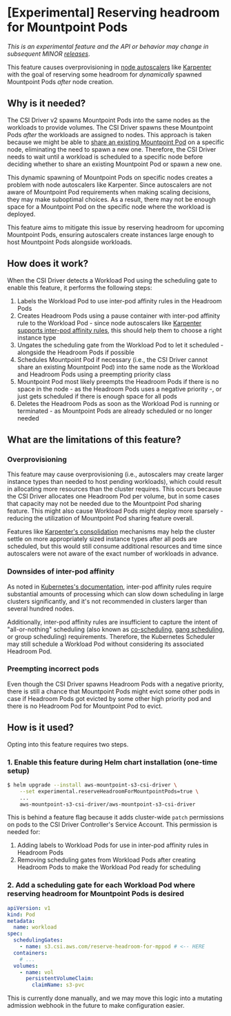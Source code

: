 # [Experimental] Reserving headroom for Mountpoint Pods

_This is an experimental feature and the API or behavior may change in subsequent MINOR [releases](https://github.com/awslabs/mountpoint-s3-csi-driver?tab=readme-ov-file#releases)_.

This feature causes overprovisioning in [node autoscalers](https://kubernetes.io/docs/concepts/cluster-administration/node-autoscaling/) like [Karpenter](https://karpenter.sh/) with the goal of reserving some headroom for _dynamically_ spawned Mountpoint Pods _after_ node creation.

## Why is it needed?

The CSI Driver v2 spawns Mountpoint Pods into the same nodes as the workloads to provide volumes. The CSI Driver spawns these Mountpoint Pods _after_ the workloads are assigned to nodes. This approach is taken because we might be able to [share an existing Mountpoint Pod](https://github.com/awslabs/mountpoint-s3-csi-driver/blob/v2/docs/MOUNTPOINT_POD_SHARING.md) on a specific node, eliminating the need to spawn a new one. Therefore, the CSI Driver needs to wait until a workload is scheduled to a specific node before deciding whether to share an existing Mountpoint Pod or spawn a new one.

This dynamic spawning of Mountpoint Pods on specific nodes creates a problem with node autoscalers like Karpenter. Since autoscalers are not aware of Mountpoint Pod requirements when making scaling decisions, they may make suboptimal choices. As a result, there may not be enough space for a Mountpoint Pod on the specific node where the workload is deployed.

This feature aims to mitigate this issue by reserving headroom for upcoming Mountpoint Pods, ensuring autoscalers create instances large enough to host Mountpoint Pods alongside workloads.

## How does it work?

When the CSI Driver detects a Workload Pod using the scheduling gate to enable this feature, it performs the following steps:

  1. Labels the Workload Pod to use inter-pod affinity rules in the Headroom Pods
  2. Creates Headroom Pods using a pause container with inter-pod affinity rule to the Workload Pod - since node autoscalers like [Karpenter supports inter-pod affinity rules](https://karpenter.sh/docs/concepts/scheduling/#pod-affinityanti-affinity), this should help them to choose a right instance type
  3. Ungates the scheduling gate from the Workload Pod to let it scheduled - alongside the Headroom Pods if possible
  4. Schedules Mountpoint Pod if necessary (i.e., the CSI Driver cannot share an existing Mountpoint Pod) into the same node as the Workload and Headroom Pods using a preempting priority class
  5. Mountpoint Pod most likely preempts the Headroom Pods if there is no space in the node - as the Headroom Pods uses a negative priority -, or just gets scheduled if there is enough space for all pods
  6. Deletes the Headroom Pods as soon as the Workload Pod is running or terminated - as Mountpoint Pods are already scheduled or no longer needed

## What are the limitations of this feature?

### Overprovisioning

This feature may cause overprovisioning (i.e., autoscalers may create larger instance types than needed to host pending workloads), which could result in allocating more resources than the cluster requires. This occurs because the CSI Driver allocates one Headroom Pod per volume, but in some cases that capacity may not be needed due to the Mountpoint Pod sharing feature. This might also cause Workload Pods might deploy more sparsely - reducing the utilization of Mountpoint Pod sharing feature overall.

Features like [Karpenter's consolidation](https://karpenter.sh/docs/concepts/disruption/#consolidation) mechanisms may help the cluster settle on more appropriately sized instance types after all pods are scheduled, but this would still consume additional resources and time since autoscalers were not aware of the exact number of workloads in advance.

### Downsides of inter-pod affinity

As noted in [Kubernetes's documentation](https://kubernetes.io/docs/concepts/scheduling-eviction/assign-pod-node/#inter-pod-affinity-and-anti-affinity), inter-pod affinity rules require substantial amounts of processing which can slow down scheduling in large clusters significantly, and it's not recommended in clusters larger than several hundred nodes.

Additionally, inter-pod affinity rules are insufficient to capture the intent of "all-or-nothing" scheduling (also known as [co-scheduling](https://github.com/kubernetes-sigs/scheduler-plugins/blob/master/pkg/coscheduling/README.md), [gang scheduling](https://yunikorn.apache.org/docs/user_guide/gang_scheduling/), or group scheduling) requirements. Therefore, the Kubernetes Scheduler may still schedule a Workload Pod without considering its associated Headroom Pod.

### Preempting incorrect pods

Even though the CSI Driver spawns Headroom Pods with a negative priority, there is still a chance that Mountpoint Pods might evict some other pods in case if Headroom Pods got evicted by some other high priority pod and there is no Headroom Pod for Mountpoint Pod to evict.

## How is it used?

Opting into this feature requires two steps.

### 1. Enable this feature during Helm chart installation (one-time setup)

```bash
$ helm upgrade --install aws-mountpoint-s3-csi-driver \
    --set experimental.reserveHeadroomForMountpointPods=true \
    ...
    aws-mountpoint-s3-csi-driver/aws-mountpoint-s3-csi-driver
```

This is behind a feature flag because it adds cluster-wide `patch` permissions on pods to the CSI Driver Controller's Service Account. This permission is needed for:
  1. Adding labels to Workload Pods for use in inter-pod affinity rules in Headroom Pods
  2. Removing scheduling gates from Workload Pods after creating Headroom Pods to make the Workload Pod ready for scheduling

### 2. Add a scheduling gate for each Workload Pod where reserving headroom for Mountpoint Pods is desired

```yaml
apiVersion: v1
kind: Pod
metadata:
  name: workload
spec:
  schedulingGates:
    - name: s3.csi.aws.com/reserve-headroom-for-mppod # <-- HERE
  containers:
    # ...
  volumes:
    - name: vol
      persistentVolumeClaim:
        claimName: s3-pvc
```

This is currently done manually, and we may move this logic into a mutating admission webhook in the future to make configuration easier.
